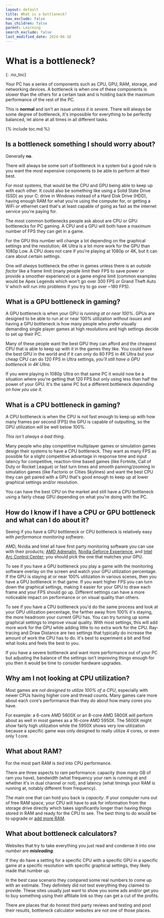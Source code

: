 ```yaml
---
layout: default
title: What is a bottleneck?
nav_exclude: false
has_children: false
parent: Learning
search_exclude: false
last_modified_date: 2024-06-18
---
```


# What is a bottleneck?
{: .no_toc}

Your PC has a series of components such as CPU, GPU, RAM, storage, and networking devices. A bottleneck is when one of these components is slower than the others for a certain task and is holding back the maximum performance of the rest of the PC.

This is **normal** and isn't an issue *unless it is severe*. There will always be some degree of bottleneck, it's impossible for everything to be perfectly balanced, let alone at all times in all different tasks.

{% include toc.md %}

## Is a bottleneck something I should worry about?

Generally **no**.

There will always be some sort of bottleneck in a system but a good rule is you want the most expensive components to be able to perform at their best.

For most systems, that would be the CPU and GPU being able to keep up with each other. It could also be something like using a Solid State Drive (SSD) as your C: drive in Windows instead of a Hard Disk Drive (HDD), having enough RAM for what you're using the computer for, or getting a WiFi or ethernet card that's at least capable of going as fast as the internet service you're paying for.

The most common bottlenecks people ask about are CPU or GPU bottlenecks for PC gaming.  A CPU and a GPU will both have a maximum number of FPS they can get in a game.

For the GPU this number will change a lot depending on the graphical settings and the resolution; 4K Ultra is a lot more work for the GPU than 1080p Low. A CPU does not care if you're playing at 1080p or 4K, but it can care about certain settings.

One *will always* bottleneck the other in games unless there is an *outside factor* like a frame limit (many people limit their FPS to save power or provide a smoother experience) or a game engine limit (common examples would be Apex Legends which won't go over 300 FPS or Grand Theft Auto V which will run into problems if you try to go over ~180 FPS).

## What is a GPU bottleneck in gaming?

A GPU bottleneck is when your GPU is *running at or near 100%*. GPUs are designed to be able to run at or near 100% utilization *without issues* and having a GPU bottleneck is how many people who prefer visually demanding single player games at high resolutions and high settings decide to set up their PC.

Many of these people want the best GPU they can afford and the cheapest CPU that is able to keep up with it in the games they like. You could have the best GPU in the world and if it can only do 80 FPS in 4K Ultra but your cheap CPU can do 120 FPS in Ultra settings, *you'll still have a GPU bottleneck in 4K Ultra*.

If you were playing in 1080p Ultra on that same PC it would now be a situation where you're getting that 120 FPS but only using less than half the power of your GPU. It's the same PC but a different bottleneck *depending on how you use it*.

## What is a CPU bottleneck in gaming?

A CPU bottleneck is when the CPU is not fast enough to keep up with how many frames per second (FPS) the GPU is capable of outputting, so the GPU utilization will be well below 100%.

*This isn't always a bad thing*.

Many people who play competitive multiplayer games or simulation games design their systems to have a CPU bottleneck. They want as many FPS as possible for a slight competitive advantage in response time and input latency for competitive, reaction-time based games (like Fortnite, Call of Duty or Rocket League) or fast turn times and smooth panning/zooming in simulation games (like Factorio or Cities Skylines) and want the best CPU they can get paired with a GPU that's good enough to keep up at lower graphical settings and/or resolution.

You can have the best CPU on the market and still have a CPU bottleneck using a fairly cheap GPU depending on what you're doing with the PC.

## How do I know if I have a CPU or GPU bottleneck and what can I do about it?

Seeing if you have a GPU bottleneck or CPU bottleneck is relatively easy with *performance monitoring software*.

AMD, Nvidia and Intel all have first party monitoring software you can use with their products; [AMD Adrenalin](https://www.amd.com/en/products/software/adrenalin.html), [Nvidia Geforce Experience](https://www.nvidia.com/en-us/geforce/geforce-experience/), and [Intel Arc Control Center](https://www.intel.com/content/www/us/en/products/docs/discrete-gpus/arc/software/arc-control.html); you should pick the one that matches your GPU.

To see if you have a GPU bottleneck you play a game with the monitoring software overlay on the screen and watch your GPU utilization percentage. If the GPU is staying at or near 100% utilization in various scenes, then you have a GPU bottleneck in that game. If you want higher FPS you can turn down the graphical settings, making it easier for your GPU to draw each frame and your FPS should go up. Different settings can have a more noticeable impact on performance or on visual quality than others.

To see if you have a CPU bottleneck you'd do the same process and look at your GPU utilization percentage, the farther away from 100% it's staying, the more headroom your current GPU has. You can try turning up some graphical settings to improve visual quality. With most settings, this will add more work for the GPU while adding little to no extra work for the CPU. Ray-tracing and Draw Distance are two settings that typically do increase the amount of work the CPU has to do. It's best to experiment a bit and find what looks and feels the best to you.

If you have a severe bottleneck and want more performance out of your PC but adjusting the balance of the settings isn't improving things enough for you then it would be time to consider hardware upgrades.

## Why am I not looking at CPU utilization?

Most games are *not designed to utilize 100% of a CPU*, especially with newer CPUs having higher core and thread counts. Many games care more about each core's performance than they do about how many cores you have.

For example: a 6-core AMD 5600X or an 8-core AMD 5800X will perform about as well in most games as a 16-core AMD 5950X. The 5600X might show fairly high utilization while the 5950X shows very low utilization because a specific game was only designed to really utilize 4 cores, or even only 1 core.

## What about RAM?

For the most part RAM is *tied* into CPU performance.

There are three aspects to ram performance: capacity (how many GB of ram you have), bandwidth (what frequency your ram is running at and whether it's in dual channel or not), and latency (what timings your RAM is running at, notably different from frequency).

The main one that can hold you back is *capacity*. If your computer runs out of free RAM space, your CPU will have to ask for information from the storage drive directly which takes significantly longer than having things stored in RAM and ready for the CPU to see. The best thing to do would be to upgrade or [add more RAM](/docs/guides/how-to-know-if-you-need-more-ram).

## What about bottleneck calculators?

Websites that try to take everything you just read and condense it into *one number* are ***misleading***.

If they do have a setting for a specific CPU with a specific GPU in a specific game at a specific resolution with specific graphical settings, they likely made that number up.

In the best case scenario they compared some real numbers to come up with an estimate. They definitely did not test everything they claimed to provide. These sites usually just want to show you some ads and/or get you to buy something using their affiliate link so they can get a cut of the profits.

There are places that do honest third party reviews and testing and post their results, bottleneck calculator websites are not one of those places.
